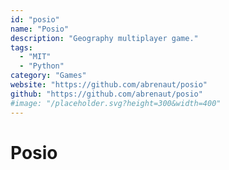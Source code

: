 ```yaml
---
id: "posio"
name: "Posio"
description: "Geography multiplayer game."
tags:
  - "MIT"
  - "Python"
category: "Games"
website: "https://github.com/abrenaut/posio"
github: "https://github.com/abrenaut/posio"
#image: "/placeholder.svg?height=300&width=400"
---
```


# Posio

